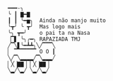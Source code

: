                                                 
                    ━━━-╮                            
                    ╰ ┃ ▇━▇                                                     
                    ┃ ┃ ╰━▅╮  Ainda não manjo muito                         
                    ╰┳╯ ╰ ┳╯  Mas logo mais                         
                    ╰╮ ┳━╯    o pai ta na Nasa       
                    ▕▔▋ ╰╮╭━╮ RAPAZIADA TMJ      
                    ╱▔╲▋╰━┻┻╮╲╱▔▔▔╲             
                    ▏ ▔▔▔▔▔▔▔ O O ┃       
                    ╲╱▔╲▂▂▂▂╱▔╲▂▂▂╱                                                             
                    ▏╳▕▇▇▕ ▏╳▕▇▇▕         
                    ╲▂╱╲▂╱ ╲▂╱╲▂╱                                                                   